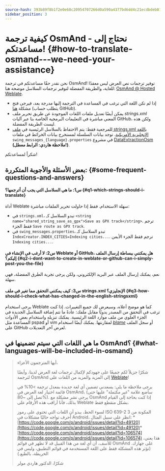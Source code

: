```yaml
---
source-hash: 393b89f8b1f2e0e68c20954707266d0a590a4377bd6dd4c21ecdbdeb01c7e21b
sidebar_position: 3
---
```


# كيفية ترجمة OsmAnd - نحتاج إلى مساعدتكم! {#how-to-translate-osmand---we-need-your-assistance}


نحن نقدر حقًا مساعدتكم في ترجمة OsmAnd! توفير ترجمات نص العرض ليس معقدًا للغاية، والطريقة المفضلة لتوفير ترجمات السلاسل موضحة هنا: [OsmAnd @ Hosted Weblate](https://hosted.weblate.org/projects/osmand/).

* إذا لم تكن اللغة التي ترغب في المساعدة في الترجمة إليها مدرجة بعد، فيرجى فتح مشكلة [هنا](https://github.com/osmandapp/Osmand/issues) (يتطلب حساب GitHub).
* يمكن أيضًا تعديل ملفات اللغات الموجودة عن طريق تحرير ملف _strings.xml_ المعني مباشرة في التعليمات البرمجية الخاصة بنا عبر آليات GitHub، ولكن هذه ليست الطريقة المفضلة.
* للمرجعية فقط: يتم الاحتفاظ بالسلاسل الرئيسية في [ملف strings.xml باللغة الإنجليزية الأمريكية](https://github.com/osmandapp/Osmand/blob/master/OsmAnd/res/values/strings.xml). توجد بيانات السلسلة لمستخرج بيانات الخرائط في ملفات `swing_messages_{language}.properties` في مشروع [DataExtractionOsm](https://github.com/osmandapp/Osmand/tree/master/DataExtractionOSM/src/net/osmand/swing) **(ملاحظة هاردي: الرابط معطل!)**.

شكراً لمساعدتكم!

## بعض الأسئلة والأجوبة المتكررة: {#some-frequent-questions-and-answers}

#### س1: ما هي السلاسل التي يجب أن أترجمها؟ {#q1-which-strings-should-i-translate}
أداة Weblate سهلة الاستخدام. فقط إذا حاولت تحرير الملفات مباشرة:
* في `strings.xml`، تبدو السلاسل كـ `<string name="shared_string_save_as_gpx">Save as GPX track</string>`. ترجم فقط الجزء `Save route as GPX track`.
* في `swing_messages.properties`، تبدو السلاسل كـ `IndexCreator.INDEX_CITIES=Indexing cities...`. ترجم فقط الجزء الأيمن `Indexing cities...`.

#### س2: لا أرغب في الإنشاء في Weblate أو GitHub، هل يمكنني ببساطة إرسال الملف إليكم؟ {#q2-i-dont-want-to-create-in-weblate-or-github-can-i-simply-post-you-the-file}
نعم، يمكنك إرسال الملف عبر البريد الإلكتروني، ولكن يرجى تجربة الطرق المفضلة، فهي سهلة.

#### س3: كيف يمكنني التحقق مما تغير في ملف __strings.xml الإنجليزي__؟ {#q3-how-should-i-check-what-has-changed-in-the-english-stringsxml}
يرجى استخدام Weblate كما هو موضح أعلاه، وسيعرض لك جميع التغييرات. إذا كنت ترغب في التحقق من المصدر يدويًا مقابل ملفك: عادةً ما تتم إضافة السلاسل الجديدة في الجزء العلوي من ملف موارد اللغة الرئيسية. يمكنك تنزيله واستخدام بعض الأدوات المساعدة مثل pspad أو vim لمقارنتها. يمكنك أيضًا استخدام *[blame](https://github.com/osmandapp/Osmand/blame/master/OsmAnd/res/values/strings.xml)* أو سجل الملف على GitHub لعرض آخر التعديلات.

## ما هي اللغات التي سيتم تضمينها في OsmAnd؟ {#what-languages-will-be-included-in-osmand}

> أيها المترجمون الأعزاء،
>
> شكرًا جزيلاً لكم جميعًا على جهودكم لإكمال ترجمات لغة العرض لدينا، وأيضًا لترجمة OsmAnd إلى المزيد والمزيد من اللغات على [Weblate](https://hosted.weblate.org/projects/osmand/)!
>
> يرجى ملاحظة ما يلي: يسعدني تضمين أي لغة جديدة بمعدل ترجمة >10% في قائمة اختيار لغة العرض في OsmAnd، (سأضع علامة "غير مكتملة" عليها حتى تصل إلى ~80%). يرجى نشر مشكلة مع OsmAnd إذا كنت بحاجة إلى القيام بذلك، فأنا أراقب هذه الأرقام على Weblate بشكل متقطع فقط.
>
> لسوء الحظ، يبدو أن اللغات التي تحتوي على رموز ISO 639-2 المكونة من 3 أحرف تواجه حاليًا مشكلات في Android، انظر على سبيل المثال: * [https://code.google.com/p/android/issues/detail?id=49120](https://code.google.com/p/android/issues/detail?id=49120)* [https://code.google.com/p/android/issues/detail?id=106574](https://code.google.com/p/android/issues/detail?id=106574)
> هذا يعني، للأسف، أن أي لغة من هذا القبيل قد لا تظهر في قوائم OsmAnd على جهازك. (تؤثر هذه المشكلة فقط على اللغة المستخدمة في قوائم التطبيق، وليس في الخريطة، بالطبع.)
>
> شكرًا،
> الدكتور هاردي مولر